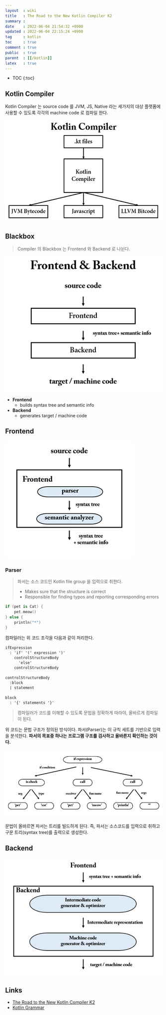 ```yaml
---
layout  : wiki
title   : The Road to the New Kotlin Compiler K2
summary : 
date    : 2022-06-04 21:54:32 +0900
updated : 2022-06-04 22:15:24 +0900
tag     : kotlin
toc     : true
comment : true
public  : true
parent  : [[/kotlin]]
latex   : true
---
```

* TOC
{:toc}

## Kotlin Compiler

Kotlin Compiler 는 source code 를 JVM, JS, Native 라는 세가지의 대상 플랫폼에 사용할 수 있도록 각각의 machine code 로 컴파일 한다.

![](/resource/wiki/kotlin-compiler-k2/kotlin-compiler.png)

## Blackbox

> Compiler 의 Blackbox 는 Frontend 와 Backend 로 나뉜다.

![](/resource/wiki/kotlin-compiler-k2/kotlin-frontend-backend.png)

- __Frontend__
  - builds syntax tree and semantic info
- __Backend__
  - generates target / machine code

## Frontend

![](/resource/wiki/kotlin-compiler-k2/kotlin-frontend.png)

### Parser

> 파서는 소스 코드인 Kotlin file group 을 입력으로 취한다.
> 
> - Makes sure that the structure is correct
> - Responsible for finding typos and reporting corresponding errors

```kotlin
if (pet is Cat) {
    pet.meow()
} else {
    println("*")
}
```

컴파일러는 위 코드 조각을 다음과 같이 처리한다.

```
ifExpression
  : 'if' '(' expression ')'
    controlStructureBody
      'else'
    controlStructureBody
    
controlStructureBody
  :block
  | statement
  
block
  : '{' statements '}'
```

> 컴파일러가 코드를 이해할 수 있도록 문법을 정확하게 따라야, 올바르게 컴파일이 된다.

위 코드는 문법 구조가 정의된 방식이다. 파서(Parser)는 이 규칙 세트를 기반으로 입력을 분석한다. __파서의 목표중 하나는 프로그램 구조를 검사하고 올바른지 확인하는 것이다.__

![](/resource/wiki/kotlin-compiler-k2/kotlin-tree.png)

문법이 올바르면 파서는 트리를 빌드하게 된다. 즉, 파서는 소스코드를 입력으로 취하고 구문 트리(syntax tree)를 출력으로 생성한다.

## Backend

![](/resource/wiki/kotlin-compiler-k2/kotlin-backend.png)

## Links

- [The Road to the New Kotlin Compiler K2](https://www.youtube.com/watch?v=iTdJJq_LyoY)
- [Kotlin Grammar](https://kotlinlang.org/docs/reference/grammar.html)
